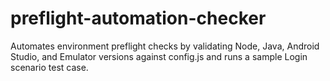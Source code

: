 # preflight-automation-checker
Automates environment preflight checks by validating Node, Java, Android Studio, and Emulator versions against config.js and runs a sample Login scenario test case.

